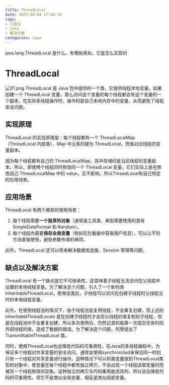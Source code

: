 ```yaml
---
title: ThreadLocal
date: 2023-06-04 17:34:16
tags:
- 八股文
- Java
- 解决方案
categories: Java
---
```


java.lang.ThreadLocal 是什么，有哪些用处，它是怎么实现的
<!-- more -->

# ThreadLocal

![01.png](1685871120015-fa2daf4b-4d6a-4072-9b49-af59a5f0d9cc.png)
ThreadLocal 是 Java 包中提供的一个类，它提供线程本地变量。如果创建一个 ThreadLocal 变量，那么访问这个变量的每个线程都会有这个变量的一个副本，在实际多线程操作时，操作的是自己本地内存中的变量，从而避免了线程安全问题。

## 实现原理

ThreadLocal 的实现原理是：每个线程都有一个 ThreadLocalMap（ThreadLocal 内部类），Map 中元素的键为 ThreadLocal，而值对应线程的变量副本。

因为每个线程都有自己的 ThreadLocalMap，其中存储的是当前线程的变量副本。所以，即使两个线程同时修改同一个 ThreadLocal 变量，它们实际上是在修改自己 ThreadLocalMap 中的 value，互不影响。所以ThreadLocal有自己特定的应用场景。

## 应用场景

ThreadLocal 有两个典型的使用场景：

1. 每个线程需要**一个独享的对象**（通常是工具类，典型需要使用的类有 SimpleDateFormat 和 Random）。
2. 每个线程内需要**保存全局变量**（例如在拦截器中获取用户信息），可以让不同方法直接使用，避免参数传递的麻烦。

此外，ThreadLocal 还可以用来解决数据库连接、Session 管理等问题。

## 缺点以及解决方案

ThreadLocal 有一个缺点是它不可继承性。这意味着子线程无法访问在父线程中设置的本地线程变量。为了解决这个问题，引入了一个新的类 InheritableThreadLocal。使用该类后，子线程可以访问在创建子线程时父线程当时的本地线程变量。

此外，在使用线程池的情况下，由于线程池是复用线程，不会重复创建，而上述的inheritableThreadLocals 是在创建子线程时才会将父线程的值复制到子线程，但是在线程池中不会重复创建，所以多次使用后，仍然记录的是第一次提交任务时的外部线程的值，造成了数据的错误。为了解决这个问题，阿里提出了 TransmittableThreadLocal 类。

同时，使用ThreadLocal也会降低代码的可重用性，在Java的多线程编程中，为保证多个线程对共享变量的安全访问，通常会使用synchronized来保证同一时刻只有一个线程对共享变量进行操作。这种情况下可以将类变量放到ThreadLocal类型的对象中，使变量在每个线程中都有独立拷贝，不会出现一个线程读取变量时而被另一个线程修改的现象。这种独立的拷贝与代码重用是违背的，所以说会降低代码的可重用性。但它不是类似全局变量，相反是类似局部变量。
